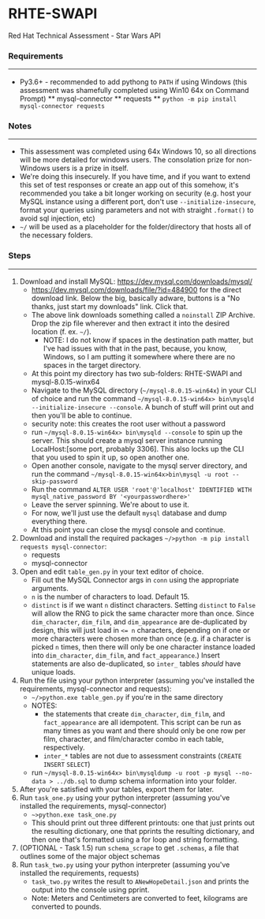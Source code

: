 # RHTE-SWAPI
Red Hat Technical Assessment - Star Wars API

### Requirements<hr>
* Py3.6+ - recommended to add pythong to `PATH` if using Windows (this assessment was shamefully completed using Win10 64x on Command Prompt)
** mysql-connector
** requests
** `python -m pip install mysql-connector requests`



### Notes<hr>
* This assessment was completed using 64x Windows 10, so all directions will be more detailed for windows users. The consolation prize for non-Windows users is a prize in itself.
* We're doing this insecurely. If you have time, and if you want to extend this set of test responses or create an app out of this somehow, it's recommended you take a bit longer working on security (e.g. host your MySQL instance using a different port, don't use `--initialize-insecure`, format your queries using parameters and not with straight `.format()` to avoid sql injection, etc)
* `~/` will be used as a placeholder for the folder/directory that hosts all of the necessary folders.

### Steps<hr>
1. Download and install MySQL: https://dev.mysql.com/downloads/mysql/
    - https://dev.mysql.com/downloads/file/?id=484900 for the direct download link. Below the big, basically adware, buttons is a "No thanks, just start my downloads" link. Click that.
    - The above link downloads something called a `noinstall` ZIP Archive. Drop the zip file wherever and then extract it into the desired location (f. ex. `~/`).
      - NOTE: I do not know if spaces in the destination path matter, but I've had issues with that in the past, because, you know, Windows, so I am putting it somewhere where there are no spaces in the target directory.
    - At this point my directory has two sub-folders: RHTE-SWAPI and mysql-8.0.15-winx64
    - Navigate to the MySQL directory (`~/mysql-8.0.15-win64x`) in your CLI of choice and run the command `~/mysql-8.0.15-win64x> bin\mysqld --initialize-insecure --console`. A bunch of stuff will print out and then you'll be able to continue.
     - security note: this creates the root user without a password
    - run `~/mysql-8.0.15-win64x> bin\mysqld --console` to spin up the server. This should create a mysql server instance running LocalHost:[some port, probably 3306]. This also locks up the CLI that you used to spin it up, so open another one.
    - Open another console, navigate to the mysql server directory, and run the command `~/mysql-8.0.15-win64x>bin\mysql -u root --skip-password`
    - Run the command `ALTER USER 'root'@'localhost' IDENTIFIED WITH mysql_native_password BY '<yourpasswordhere>'`
    - Leave the server spinning. We're about to use it.
    - For now, we'll just use the default `mysql` database and dump everything there.
    - At this point you can close the mysql console and continue.
2. Download and install the required packages `~/>python -m pip install requests mysql-connector`:
    - requests
    - mysql-connector
3. Open and edit `table_gen.py` in your text editor of choice.
    - Fill out the MySQL Connector args in `conn` using the appropriate arguments.
    - `n` is the number of characters to load. Default 15.
    - `distinct` is if we want `n` distinct characters. Setting `distinct` to `False` will allow the RNG to pick the same character more than once. Since `dim_character`, `dim_film`, and `dim_appearance` are de-duplicated by design, this will just load in  `<= n` characters, depending on if one or more characters were chosen more than once (e.g. if a character is picked `n` times, then there will only be one character instance loaded into `dim_character`, `dim_film`, and `fact_appearance`.) Insert statements are also de-duplicated, so `inter_` tables _should_ have unique loads.
4. Run the file using your python interpreter (assuming you've installed the requirements, mysql-connector and requests):
    - `~/>python.exe table_gen.py` if you're in the same directory
    - NOTES:
      - the statements that create `dim_character`, `dim_film`, and `fact_appearance` are all idempotent. This script can be run as many times as you want and there should only be one row per film, character, and film/character combo in each table, respectively.
      - `inter_*` tables are not due to assessment constraints (`CREATE` `INSERT` `SELECT`)
    - run `~/mysql-8.0.15-win64x> bin\mysqldump -u root -p mysql --no-data > ../db.sql` to dump schema information into your folder.
5. After you're satisfied with your tables, export them for later.
6. Run `task_one.py` using your python interpreter (assuming you've installed the requirements, mysql-connector)
    - `~>python.exe task_one.py`
    - This should print out three different printouts: one that just prints out the resulting dictionary, one that pprints the resulting dictionary, and then one that's formatted using a for loop and string formatting.
7. (OPTIONAL - Task 1.5) run `schema_scrape` to get `.schemas`, a file that outlines some of the major object schemas
8. Run `task_two.py` using your python interpreter (assuming you've installed the requirements, requests)
   - `task_two.py` writes the result to `ANewHopeDetail.json` and prints the output into the console using pprint.
   - Note: Meters and Centimeters are converted to feet, kilograms are converted to pounds.
